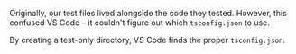 Originally, our test files lived alongside the code they tested. However, this confused VS Code – it couldn't figure out which `tsconfig.json` to use.

By creating a test-only directory, VS Code finds the proper `tsconfig.json`.
